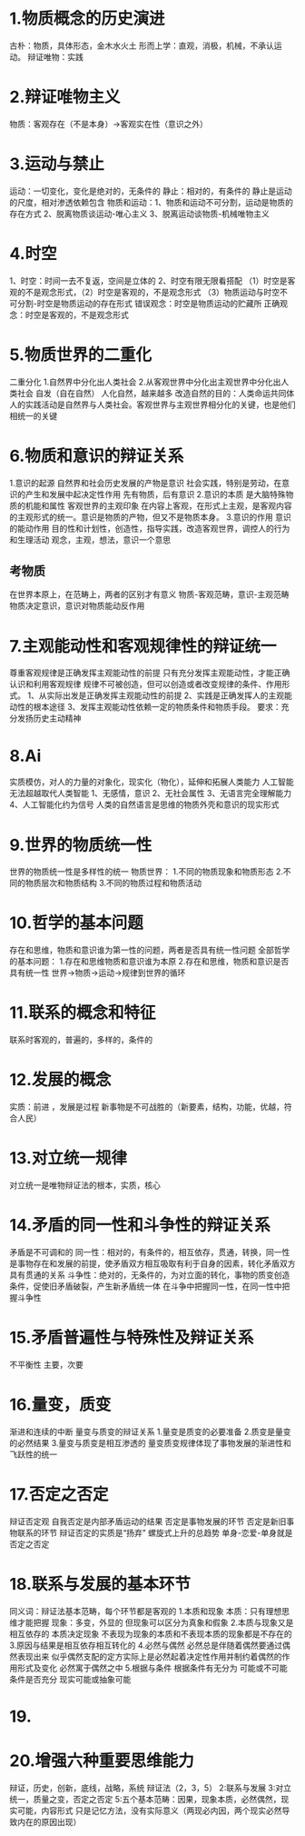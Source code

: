 # 1.物质概念的历史演进
古朴：物质，具体形态，金木水火土
形而上学：直观，消极，机械，不承认运动。
辩证唯物：实践
# 2.辩证唯物主义
物质：客观存在（不是本身）->客观实在性（意识之外）
# 3.运动与禁止
运动：一切变化，变化是绝对的，无条件的
静止：相对的，有条件的
静止是运动的尺度，相对渗透依赖包含
物质和运动：1、物质和运动不可分割，运动是物质的存在方式
2、脱离物质谈运动-唯心主义
3、脱离运动谈物质-机械唯物主义
# 4.时空
1、时空：时间一去不复返，空间是立体的
2、时空有限无限看搭配
（1）时空是客观的不是观念形式，（2）时空是客观的，不是观念形式
（3）物质运动与时空不可分割-时空是物质运动的存在形式
错误观念：时空是物质运动的贮藏所
正确观念：时空是客观的，不是观念形式
# 5.物质世界的二重化
二重分化
1.自然界中分化出人类社会
2.从客观世界中分化出主观世界中分化出人类社会
自发（自在自然）
人化自然，越来越多
改造自然的目的：人类命运共同体
人的实践活动是自然界与人类社会。客观世界与主观世界相分化的关键，也是他们相统一的关键
# 6.物质和意识的辩证关系
1.意识的起源
自然界和社会历史发展的产物是意识
社会实践，特别是劳动，在意识的产生和发展中起决定性作用
先有物质，后有意识
2.意识的本质
是大脑特殊物质的机能和属性
客观世界的主观印象
在内容上客观，在形式上主观，是客观内容的主观形式的统一。意识是物质的产物，但又不是物质本身。
3.意识的作用
意识的能动作用
目的性和计划性，创造性，指导实践，改造客观世界，调控人的行为和生理活动
观念，主观，想法，意识一个意思
## 考物质
在世界本原上，在范畴上，两者的区别才有意义
物质-客观范畴，意识-主观范畴
物质决定意识，意识对物质能动反作用
# 7.主观能动性和客观规律性的辩证统一
尊重客观规律是正确发挥主观能动性的前提
只有充分发挥主观能动性，才能正确认识和利用客观规律
规律不可被创造，但可以创造或者改变规律的条件、作用形式。
1、从实际出发是正确发挥主观能动性的前提
2、实践是正确发挥人的主观能动性的根本途径
3、发挥主观能动性依赖一定的物质条件和物质手段。
要求：充分发扬历史主动精神
# 8.Ai
实质模仿，对人的力量的对象化，现实化（物化），延伸和拓展人类能力
人工智能无法超越取代人类智能
1、无感情，意识
2、无社会属性
3、无语言完全理解能力
4、人工智能化约为信号
人类的自然语言是思维的物质外壳和意识的现实形式
# 9.世界的物质统一性
世界的物质统一性是多样性的统一
物质世界：
1.不同的物质现象和物质形态
2.不同的物质层次和物质结构
3.不同的物质过程和物质活动
# 10.哲学的基本问题
存在和思维，物质和意识谁为第一性的问题，两者是否具有统一性问题
全部哲学的基本问题：
1.存在和思维物质和意识谁为本原
2.存在和思维，物质和意识是否具有统一性
世界->物质->运动->规律到世界的循环
# 11.联系的概念和特征
联系时客观的，普遍的，多样的，条件的
# 12.发展的概念
实质：前进 ，发展是过程
新事物是不可战胜的（新要素，结构，功能，优越，符合人民）
# 13.对立统一规律
对立统一是唯物辩证法的根本，实质，核心
# 14.矛盾的同一性和斗争性的辩证关系
矛盾是不可调和的
同一性：相对的，有条件的，相互依存，贯通，转换，同一性是事物存在和发展的前提，使矛盾双方相互吸取有利于自身的因素，转化矛盾双方具有贯通的关系
斗争性：绝对的，无条件的，为对立面的转化，事物的质变创造条件，促使旧矛盾破裂，产生新矛盾统一体
在斗争中把握同一性，在同一性中把握斗争性
# 15.矛盾普遍性与特殊性及辩证关系
不平衡性
主要，次要
# 16.量变，质变
渐进和连续的中断
量变与质变的辩证关系
1.量变是质变的必要准备
2.质变是量变的必然结果
3.量变与质变是相互渗透的
量变质变规律体现了事物发展的渐进性和飞跃性的统一
# 17.否定之否定
辩证否定观
自我否定是内部矛盾运动的结果
否定是事物发展的环节
否定是新旧事物联系的环节
辩证否定的实质是“扬弃”
螺旋式上升的总趋势
单身-恋爱-单身就是否定之否定
# 18.联系与发展的基本环节
同义词：辩证法基本范畴，每个环节都是客观的
1.本质和现象
本质：只有理想思维才能把握
现象：多变，外显的
但现象可以区分为真象和假象
2.本质与现象又是相互依存的
本质决定现象
不表现为现象的本质和不表现本质的现象都是不存在的
3.原因与结果是相互依存相互转化的
4.必然与偶然
必然总是伴随着偶然要通过偶然表现出来
似乎偶然支配的定方实际上是必然起着决定性作用并制约着偶然的作用形式及变化
必然寓于偶然之中
5.根据与条件
根据条件有无分为 可能或不可能
条件是否充分 现实可能或抽象可能
# 19.
# 20.增强六种重要思维能力
辩证，历史，创新，底线，战略，系统
辩证法（2，3，5）
2:联系与发展
3:对立统一，质量之变，否定之否定
5:五个基本范畴：因果，现象本质，必然偶然，现实可能，内容形式
只是记忆方法，没有实际意义（两现必内因，两个现实必然导致内在的原因出现）

